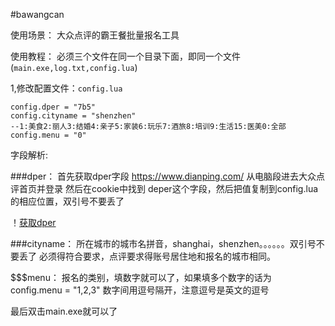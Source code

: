 #bawangcan

使用场景：
大众点评的霸王餐批量报名工具

使用教程：
必须三个文件在同一个目录下面，即同一个文件(```main.exe,log.txt,config.lua```)

1,修改配置文件：```config.lua```

```
config.dper = "7b5"
config.cityname = "shenzhen"
--1:美食2:丽人3:结婚4:亲子5:家装6:玩乐7:酒旅8:培训9:生活15:医美0:全部
config.menu = "0"
```
字段解析:

###dper：
首先获取dper字段
https://www.dianping.com/
从电脑段进去大众点评首页并登录
然后在cookie中找到 deper这个字段，然后把值复制到config.lua的相应位置，双引号不要丢了

！[获取dper](https://github.com/22ke/bawangcan2/blob/master/huoqudper.png)

###cityname：
所在城市的城市名拼音，shanghai，shenzhen。。。。。。双引号不要丢了
必须得符合要求，点评要求得账号居住地和报名的城市相同。

$$$menu：
报名的类别，填数字就可以了，如果填多个数字的话为
config.menu = "1,2,3"
数字间用逗号隔开，注意逗号是英文的逗号

最后双击main.exe就可以了
